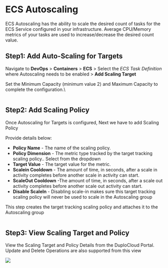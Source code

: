 # ECS Autoscaling

ECS Autoscaling has the ability to scale the desired count of tasks for the ECS Service configured in your infrastructure.  Average CPU/Memory metrics of your tasks are used to increase/decrease the desired count value.

## Step1: Add Auto-Scaling for Targets

Navigate to **DevOps** > **Containers** > **ECS** > Select the _ECS Task Definition_ where Autoscaling needs to be enabled > **Add Scaling Target**

Set the Minimum Capacity (minimum value 2) and Maximum Capacity to complete the configuration.\


<div align="left">

<img src="../../../.gitbook/assets/image (24) (1).png" alt="">

</div>

## Step2: Add Scaling Policy

Once Autoscaling for Targets is configured, Next we have to add Scaling Policy

Provide details below:

* **Policy Name** - The name of the scaling policy.
* **Policy Dimension** - The metric type tracked by the target tracking scaling policy.. Select from the dropdown
* **Target Value** -  The target value for the metric.&#x20;
* **Scalein Cooldown** - The amount of time, in seconds, after a scale in activity completes before another scale in activity can start.
* **ScaleOut Cooldown** -The amount of time, in seconds, after a scale out activity completes before another scale out activity can start.
* **Disable ScaleIn** - Disabling scale-in makes sure this target tracking scaling policy will never be used to scale in the Autoscaling group

This step creates the target tracking scaling policy and attaches it to the Autoscaling group

<div align="left">

<img src="../../../.gitbook/assets/image (5) (3) (1).png" alt="">

</div>



## Step3: View Scaling Target and Policy

View the Scaling Target and Policy Details from the DuploCloud Portal. Update and Delete Operations are also supported from this view



![](<../../../.gitbook/assets/image (23) (1).png>)
